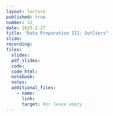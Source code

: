 ```yaml
---
layout: lecture
published: true
number: 12
date: 2025-2-27
title: "Data Preparation III: Outliers"
slido:
recording: 
files:
  slides: 
  pdf_slides:
  code:
  code_html:
  notebook: 
  notes:
  additional_files:
    - name:
      link:
      target: #or leave empty
---
```

